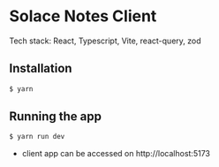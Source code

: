 # Solace Notes Client

Tech stack: React, Typescript, Vite, react-query, zod

## Installation

```bash
$ yarn
```
## Running the app

```bash
$ yarn run dev
```

- client app can be accessed on http://localhost:5173
